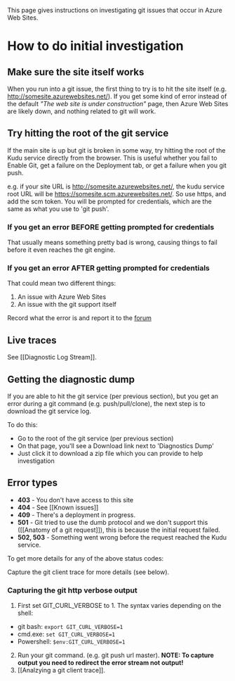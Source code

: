 This page gives instructions on investigating git issues that occur in Azure Web Sites.

# How to do initial investigation

## Make sure the site itself works

When you run into a git issue, the first thing to try is to hit the site itself (e.g. http://somesite.azurewebsites.net/). If you get some kind of error instead of the default _"The web site is under construction"_ page, then Azure Web Sites are likely down, and nothing related to git will work.

## Try hitting the root of the git service

If the main site is up but git is broken in some way, try hitting the root of the Kudu service directly from the browser. This is useful whether you fail to Enable Git, get a failure on the Deployment tab, or get a failure when you git push.

e.g. if your site URL is http://somesite.azurewebsites.net/, the kudu service root URL will be https://somesite.scm.azurewebsites.net/. So use https, and add the scm token. You will be prompted for credentials, which are the same as what you use to 'git push'.

### If you get an error BEFORE getting prompted for credentials

That usually means something pretty bad is wrong, causing things to fail before it even reaches the git engine.

### If you get an error AFTER getting prompted for credentials

That could mean two different things:

1. An issue with Azure Web Sites
2. An issue with the git support itself

Record what the error is and report it to the [forum](http://social.msdn.microsoft.com/Forums/en-US/azuregit/threads)

## Live traces

See [[Diagnostic Log Stream]].

## Getting the diagnostic dump

If you are able to hit the git service (per previous section), but you get an error during a git command (e.g. push/pull/clone), the next step is to download the git service log.

To do this:

* Go to the root of the git service (per previous section)
* On that page, you'll see a Download link next to 'Diagnostics Dump'
* Just click it to download a zip file which you can provide to help investigation

## Error types

* **403** - You don't have access to this site
* **404** - See [[Known issues]]
* **409** - There's a deployment in progress.
* **501** - Git tried to use the dumb protocol and we don't support this ([[Anatomy of a git request]]), this is because the initial request failed.
* **502, 503** - Something went wrong before the request reached the Kudu service.

To get more details for any of the above status codes:

Capture the git client trace for more details (see below).

### Capturing the git http verbose output

1. First set GIT_CURL_VERBOSE to 1. The syntax varies depending on the shell:
  * git bash: `export GIT_CURL_VERBOSE=1`
  * cmd.exe: `set GIT_CURL_VERBOSE=1`
  * Powershell: `$env:GIT_CURL_VERBOSE=1`
2. Run your git command. (e.g. git push url master). **NOTE: To capture output you need to redirect the error stream not output!**
3. [[Analzying a git client trace]].
